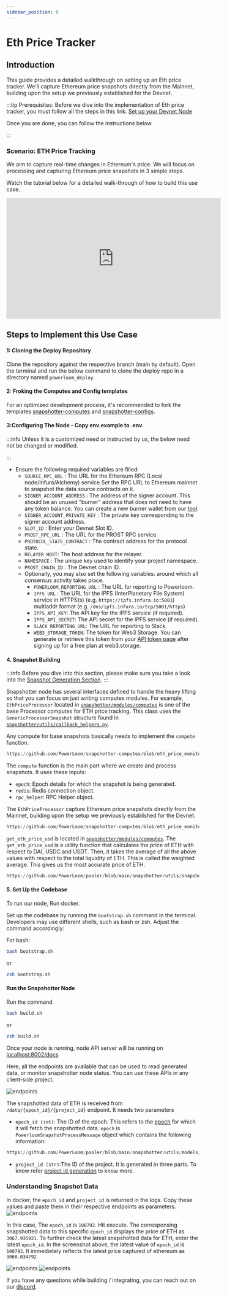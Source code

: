 ```yaml
---
sidebar_position: 0
---
```

# Eth Price Tracker 

## Introduction
This guide provides a detailed walkthrough on setting up an Eth price tracker. We'll capture Ethereum price snapshots directly from the Mainnet, building upon the setup we previously established for the Devnet. 

:::tip
Prerequisites: Before we dive into the implementation of Eth price tracker, you must follow all the steps in this link. 
[Set up your Devnet Node](/docs/build-with-powerloom/devnet/getting-started)

Once you are done, you can follow the instructions below. 


:::
### Scenario: ETH Price Tracking

We aim to capture real-time changes in Ethereum's price. We will focus on processing and capturing Ethereum price snapshots in 3 simple steps. 

Watch the tutorial below for a detailed walk-through of how to build this use case.

<iframe width="560" height="315" src="https://www.youtube.com/embed/wn4zK8ONLt4?start=40" title="YouTube video player" frameborder="0" allow="accelerometer; autoplay; clipboard-write; encrypted-media; gyroscope; picture-in-picture; web-share" referrerpolicy="strict-origin-when-cross-origin" allowfullscreen></iframe>

## Steps to Implement this Use Case

#### 1: Cloning the Deploy Repository
Clone the repository against the respective branch (main by default). Open the terminal and run the below command to clone the deploy repo in a directory named `powerloom_deploy`.

#### 2: Froking the Computes and Config templates
For an optimized development process, it's recommended to fork the templates [snapshotter-computes](https://github.com/PowerLoom/snapshotter-computes/tree/eth_price_monitor) and [snapshotter-configs](https://github.com/PowerLoom/snapshotter-configs/tree/eth_price_monitor). 

#### 3:Configuring The Node - Copy env.example to .env.


:::info 
Unless it is a customized need or instructed by us, the below need not be changed or modified.

:::


- Ensure the following required variables are filled:
    - `SOURCE_RPC_URL` : The URL for the Ethereum RPC (Local node/Infura/Alchemy) service.Set the RPC URL to Ethereum mainnet to snapshot the data source contracts on it.
    - `SIGNER_ACCOUNT_ADDRESS` : The address of the signer account. This should be an unused "burner" address that does not need to have any token balance. You can create a new burner wallet from our [tool](https://devnet-mint.powerloom.dev/burner).
    - `SIGNER_ACCOUNT_PRIVATE_KEY` : The private key corresponding to the signer account address.
    - `SLOT_ID` : Enter your Devnet Slot ID. 
    - `PROST_RPC_URL` : The URL for the PROST RPC service.
    - `PROTOCOL_STATE_CONTRACT` : The contract address for the protocol state.
    - `RELAYER_HOST`: The host address for the relayer.
    - `NAMESPACE` : The unique key used to identify your project namespace.
    - `PROST_CHAIN_ID` : The Devnet chain ID.
    - Optionally, you may also set the following variables: around which all consensus activity takes place.
        - `POWERLOOM_REPORTING_URL` : The URL for reporting to Powerloom.
        - `IPFS URL` : The URL for the IPFS (InterPlanetary File System) service in HTTPS(s) (e.g. `https://ipfs.infura.io:5001`) multiaddr format (e.g. `/dns/ipfs.infura.io/tcp/5001/https`)
        - `IPFS_API_KEY`: The API key for the IPFS service (if required).
        - `IPFS_API_SECRET`: The API secret for the IPFS service (if required).
        - `SLACK_REPORTING_URL`: The URL for reporting to Slack.
        - `WEB3_STORAGE_TOKEN`: The token for Web3 Storage. You can generate or retrieve this token from your [API token page]((https://web3.storage/)) after signing up for a free plan at web3.storage.

#### 4. Snapshot Building

:::info
Before you dive into this section, please make sure you take a look into the [Snapshot Generation Section](/docs/protocol/specifications/snapshotter/snapshot-build#base-snapshots).
:::

Snapshotter node has several interfaces defined to handle the heavy lifting so that you can focus on just writing computes modules.
For example, `EthPriceProcessor` located in [`snapshotter/modules/computes`](https://github.com/PowerLoom/snapshotter-computes/blob/eth_price_monitor/eth_price_tracking.py) is one of the base Processor computes for ETH price tracking. This class uses the `GenericProcessorSnapshot` structure found in [`snapshotter/utils/callback_helpers.py`](https://github.com/Powerloom/pooler/blob/main/snapshotter/utils/callback_helpers.py).

Any compute for base snapshots basically needs to implement the `compute` function.

```python reference
https://github.com/PowerLoom/snapshotter-computes/blob/eth_price_monitor/eth_price_tracking.py#L22-L26
```

The `compute` function is the main part where we create and process snapshots. It uses these inputs:

  - `epoch`: Epoch details for which the snapshot is being generated.
  - `redis`: Redis connection object.
  - `rpc_helper`: RPC Helper object. 

The `EthPriceProcessor` capture Ethereum price snapshots directly from the Mainnet, building upon the setup we previously established for the Devnet. 

```python reference
https://github.com/PowerLoom/snapshotter-computes/blob/eth_price_monitor/eth_price_tracking.py#L1-L45
```
`get_eth_price_usd` is located in [`snapshotter/modules/computes`](https://github.com/PowerLoom/snapshotter-computes/blob/eth_price_monitor/eth_price_tracking.py).
The `get_eth_price_usd` is a utility function that calculates the price of ETH with respect to DAI, USDC and USDT. Then, it takes the average of all the above values with respect to the total liquidity of ETH. This is called the weighted average. This gives us the most accurate price of ETH.  
```python reference
https://github.com/PowerLoom/pooler/blob/main/snapshotter/utils/snapshot_utils.py#L140-L154
```

#### 5. Set Up the Codebase
To run our node, Run docker.

Set up the codebase by running the `bootstrap.sh` command in the terminal. Developers may use different shells, such as bash or zsh. Adjust the command accordingly:

For bash:

```bash
bash bootstrap.sh
```
or
```zsh
zsh bootstrap.sh
```

####  Run the Snapshotter Node

Run the command

```bash
bash build.sh
```
or
```zsh
zsh build.sh
```

Once your node is running, node API server will be running on [localhost:8002/docs](http://localhost:8002/docs)

Here, all the endpoints are available that can be used to read generated data, or monitor snapshotter node status. You can use these APIs in any client-side project. 

![endpoints](/images/endpoints.png)

The snapshotted data of ETH is received from  `/data/{epoch_id}/{project_id}` endpoint. It needs two parameters

  - `epoch_id (int)`: The ID of the epoch. This refers to the [epoch](/docs/Protocol/Specifications/Epoch) for which it will fetch the snapshotted data.
  `epoch` is `PowerloomSnapshotProcessMessage` object which contains the following information:
```python reference
https://github.com/PowerLoom/pooler/blob/main/snapshotter/utils/models/message_models.py#L46-L50
```
  - `project_id (str)`:The ID of the project. It is generated in three parts. To know refer [project id generation](docs/Protocol/Specifications/Snapshotter/snapshot-build) to know more.

### Understanding Snapshot Data

In docker, the `epoch_id` and `project_id` is returned in the logs. Copy these values and paste them in their respective endpoints as parameters. 
![endpoints](/images/docker.png)

In this case, 
The `epoch_id` is `100792`. Hit execute. The corresponsing snapshotted data to this specific `epoch_id` displays the price of ETH as `3067.935921`. 
To further check the latest snapshotted data for ETH, enter the latest `epoch_id`. In the screenshot above, the latest value of `epoch_id` is `100793`. It immedietely reflects the latest price captured of ethereum as `3068.034792`

![endpoints](/images/eth-price-one-snapshot.png)
![endpoints](/images/eth-price-two-snapshot.png)







If you have any questions while building / integrating, you can reach out on our [discord](https://powerloom.io/discord).
